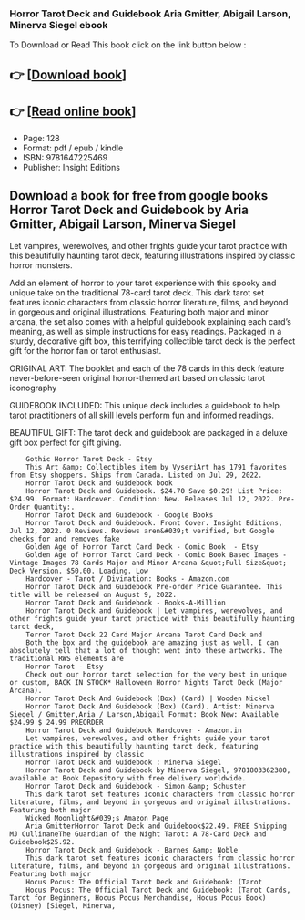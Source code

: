 ### Horror Tarot Deck and Guidebook Aria Gmitter, Abigail Larson, Minerva Siegel ebook

To Download or Read This book click on the link button below :

## 👉  [**[Download book](http://filesbooks.info/download.php?group=book&from=github.com&id=641739&lnk=1081 "Download book")**]

## 👉  [**[Read online book](http://filesbooks.info/download.php?group=book&from=github.com&id=641739&lnk=1081 "Read online book")**]


* Page: 128
* Format: pdf / epub / kindle
* ISBN: 9781647225469
* Publisher: Insight Editions



## Download a book for free from google books Horror Tarot Deck and Guidebook by Aria Gmitter, Abigail Larson, Minerva Siegel 



Let vampires, werewolves, and other frights guide your tarot practice with this beautifully haunting tarot deck, featuring illustrations inspired by classic horror monsters.

 Add an element of horror to your tarot experience with this spooky and unique take on the traditional 78-card tarot deck. This dark tarot set features iconic characters from classic horror literature, films, and beyond in gorgeous and original illustrations. Featuring both major and minor arcana, the set also comes with a helpful guidebook explaining each card’s meaning, as well as simple instructions for easy readings. Packaged in a sturdy, decorative gift box, this terrifying collectible tarot deck is the perfect gift for the horror fan or tarot enthusiast.

ORIGINAL ART: The booklet and each of the 78 cards in this deck feature never-before-seen original horror-themed art based on classic tarot iconography

GUIDEBOOK INCLUDED: This unique deck includes a guidebook to help tarot practitioners of all skill levels perform fun and informed readings.

BEAUTIFUL GIFT: The tarot deck and guidebook are packaged in a deluxe gift box perfect for gift giving.


        Gothic Horror Tarot Deck - Etsy
        This Art &amp; Collectibles item by VyseriArt has 1791 favorites from Etsy shoppers. Ships from Canada. Listed on Jul 29, 2022.
        Horror Tarot Deck and Guidebook book
        Horror Tarot Deck and Guidebook. $24.70 Save $0.29! List Price: $24.99. Format: Hardcover. Condition: New. Releases Jul 12, 2022. Pre-Order Quantity:.
        Horror Tarot Deck and Guidebook - Google Books
        Horror Tarot Deck and Guidebook. Front Cover. Insight Editions, Jul 12, 2022. 0 Reviews. Reviews aren&#039;t verified, but Google checks for and removes fake 
        Golden Age of Horror Tarot Card Deck - Comic Book  - Etsy
        Golden Age of Horror Tarot Card Deck - Comic Book Based Images - Vintage Images 78 Cards Major and Minor Arcana &quot;Full Size&quot; Deck Version. $50.00. Loading. Low 
        Hardcover - Tarot / Divination: Books - Amazon.com
        Horror Tarot Deck and Guidebook Pre-order Price Guarantee. This title will be released on August 9, 2022.
        Horror Tarot Deck and Guidebook - Books-A-Million
        Horror Tarot Deck and Guidebook | Let vampires, werewolves, and other frights guide your tarot practice with this beautifully haunting tarot deck, 
        Terror Tarot Deck 22 Card Major Arcana Tarot Card Deck and
        Both the box and the guidebook are amazing just as well. I can absolutely tell that a lot of thought went into these artworks. The traditional RWS elements are 
        Horror Tarot - Etsy
        Check out our horror tarot selection for the very best in unique or custom, BACK IN STOCK* Halloween Horror Nights Tarot Deck (Major Arcana).
        Horror Tarot Deck And Guidebook (Box) (Card) | Wooden Nickel
        Horror Tarot Deck And Guidebook (Box) (Card). Artist: Minerva Siegel / Gmitter,Aria / Larson,Abigail Format: Book New: Available $24.99 $ 24.99 PREORDER
        Horror Tarot Deck and Guidebook Hardcover - Amazon.in
        Let vampires, werewolves, and other frights guide your tarot practice with this beautifully haunting tarot deck, featuring illustrations inspired by classic 
        Horror Tarot Deck and Guidebook : Minerva Siegel
        Horror Tarot Deck and Guidebook by Minerva Siegel, 9781803362380, available at Book Depository with free delivery worldwide.
        Horror Tarot Deck and Guidebook - Simon &amp; Schuster
        This dark tarot set features iconic characters from classic horror literature, films, and beyond in gorgeous and original illustrations. Featuring both major 
        Wicked Moonlight&#039;s Amazon Page
        Aria GmitterHorror Tarot Deck and Guidebook$22.49. FREE Shipping MJ CullinaneThe Guardian of the Night Tarot: A 78-Card Deck and Guidebook$25.92.
        Horror Tarot Deck and Guidebook - Barnes &amp; Noble
        This dark tarot set features iconic characters from classic horror literature, films, and beyond in gorgeous and original illustrations. Featuring both major 
        Hocus Pocus: The Official Tarot Deck and Guidebook: (Tarot
        Hocus Pocus: The Official Tarot Deck and Guidebook: (Tarot Cards, Tarot for Beginners, Hocus Pocus Merchandise, Hocus Pocus Book) (Disney) [Siegel, Minerva, 
    




